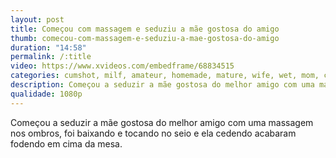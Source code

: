 ```yaml
---
layout: post
title: Começou com massagem e seduziu a mãe gostosa do amigo
thumb: comecou-com-massagem-e-seduziu-a-mae-gostosa-do-amigo
duration: "14:58"
permalink: /:title
video: https://www.xvideos.com/embedframe/68834515
categories: cumshot, milf, amateur, homemade, mature, wife, wet, mom, cheating, beauty, massage, creamy, missionary, cuckold, seducing, stepmother, pierced-nipples, cum-on-pussy, mother, step-mother
description: Começou a seduzir a mãe gostosa do melhor amigo com uma massagem nos ombros, foi baixando e tocando no seio e ela cedendo acabaram fodendo em cima da mesa.
qualidade: 1080p
---
```

Começou a seduzir a mãe gostosa do melhor amigo com uma massagem nos ombros, foi baixando e tocando no seio e ela cedendo acabaram fodendo em cima da mesa.